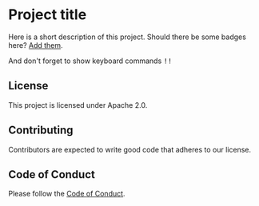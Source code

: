 # Project title
Here is a short description of this project. Should there be some badges here? [Add them](https://shields.io/).

And don't forget to show keyboard commands <kbd>!!</kbd>
## License
This project is licensed under Apache 2.0.
## Contributing
Contributors are expected to write good code that adheres to our license.
## Code of Conduct
Please follow the [Code of Conduct](https://www.contributor-covenant.org/version/1/4/code-of-conduct.html).
